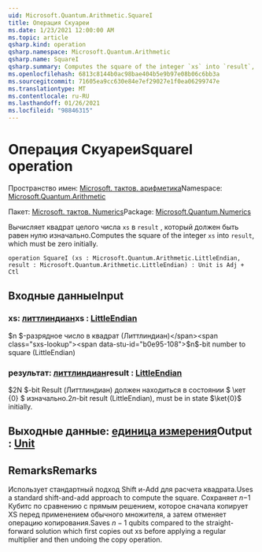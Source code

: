 ```yaml
---
uid: Microsoft.Quantum.Arithmetic.SquareI
title: Операция Скуареи
ms.date: 1/23/2021 12:00:00 AM
ms.topic: article
qsharp.kind: operation
qsharp.namespace: Microsoft.Quantum.Arithmetic
qsharp.name: SquareI
qsharp.summary: Computes the square of the integer `xs` into `result`, which must be zero initially.
ms.openlocfilehash: 6813c8144b0ac98bae404b5e9b97e08b06c6bb3a
ms.sourcegitcommit: 71605ea9cc630e84e7ef29027e1f0ea06299747e
ms.translationtype: MT
ms.contentlocale: ru-RU
ms.lasthandoff: 01/26/2021
ms.locfileid: "98846315"
---
```

# <a name="squarei-operation"></a><span data-ttu-id="b0e95-102">Операция Скуареи</span><span class="sxs-lookup"><span data-stu-id="b0e95-102">SquareI operation</span></span>

<span data-ttu-id="b0e95-103">Пространство имен: [Microsoft. тактов. арифметика](xref:Microsoft.Quantum.Arithmetic)</span><span class="sxs-lookup"><span data-stu-id="b0e95-103">Namespace: [Microsoft.Quantum.Arithmetic](xref:Microsoft.Quantum.Arithmetic)</span></span>

<span data-ttu-id="b0e95-104">Пакет: [Microsoft. тактов. Numerics](https://nuget.org/packages/Microsoft.Quantum.Numerics)</span><span class="sxs-lookup"><span data-stu-id="b0e95-104">Package: [Microsoft.Quantum.Numerics](https://nuget.org/packages/Microsoft.Quantum.Numerics)</span></span>


<span data-ttu-id="b0e95-105">Вычисляет квадрат целого числа `xs` в `result` , который должен быть равен нулю изначально.</span><span class="sxs-lookup"><span data-stu-id="b0e95-105">Computes the square of the integer `xs` into `result`, which must be zero initially.</span></span>

```qsharp
operation SquareI (xs : Microsoft.Quantum.Arithmetic.LittleEndian, result : Microsoft.Quantum.Arithmetic.LittleEndian) : Unit is Adj + Ctl
```


## <a name="input"></a><span data-ttu-id="b0e95-106">Входные данные</span><span class="sxs-lookup"><span data-stu-id="b0e95-106">Input</span></span>

### <a name="xs--littleendian"></a><span data-ttu-id="b0e95-107">xs: [литтлиндиан](xref:Microsoft.Quantum.Arithmetic.LittleEndian)</span><span class="sxs-lookup"><span data-stu-id="b0e95-107">xs : [LittleEndian](xref:Microsoft.Quantum.Arithmetic.LittleEndian)</span></span>

<span data-ttu-id="b0e95-108">$n $-разрядное число в квадрат (Литтлиндиан)</span><span class="sxs-lookup"><span data-stu-id="b0e95-108">$n$-bit number to square (LittleEndian)</span></span>


### <a name="result--littleendian"></a><span data-ttu-id="b0e95-109">результат: [литтлиндиан](xref:Microsoft.Quantum.Arithmetic.LittleEndian)</span><span class="sxs-lookup"><span data-stu-id="b0e95-109">result : [LittleEndian](xref:Microsoft.Quantum.Arithmetic.LittleEndian)</span></span>

<span data-ttu-id="b0e95-110">$2N $-bit Result (Литтлиндиан) должен находиться в состоянии $ \кет {0} $ изначально.</span><span class="sxs-lookup"><span data-stu-id="b0e95-110">$2n$-bit result (LittleEndian), must be in state $\ket{0}$ initially.</span></span>



## <a name="output--unit"></a><span data-ttu-id="b0e95-111">Выходные данные: [единица измерения](xref:microsoft.quantum.lang-ref.unit)</span><span class="sxs-lookup"><span data-stu-id="b0e95-111">Output : [Unit](xref:microsoft.quantum.lang-ref.unit)</span></span>



## <a name="remarks"></a><span data-ttu-id="b0e95-112">Remarks</span><span class="sxs-lookup"><span data-stu-id="b0e95-112">Remarks</span></span>

<span data-ttu-id="b0e95-113">Использует стандартный подход Shift и-Add для расчета квадрата.</span><span class="sxs-lookup"><span data-stu-id="b0e95-113">Uses a standard shift-and-add approach to compute the square.</span></span> <span data-ttu-id="b0e95-114">Сохраняет $n-$1 Кубитс по сравнению с прямым решением, которое сначала копирует XS перед применением обычного множителя, а затем отменяет операцию копирования.</span><span class="sxs-lookup"><span data-stu-id="b0e95-114">Saves $n-1$ qubits compared to the straight-forward solution which first copies out xs before applying a regular multiplier and then undoing the copy operation.</span></span>